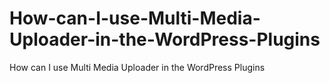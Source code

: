 How-can-I-use-Multi-Media-Uploader-in-the-WordPress-Plugins
===========================================================

How can I use Multi Media Uploader in the WordPress Plugins
